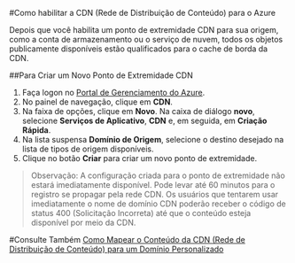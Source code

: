 ﻿<properties 
	 pageTitle="Como habilitar a CDN (Rede de Distribuição de Conteúdo) para o Azure" 
	 description="Este tópico mostra como habilitar a CDN (Rede de Distribuição de Conteúdo) para o Azure." 
	 services="cdn" 
	 documentationCenter="" 
	 authors="zhangmanling" 
	 manager="dwrede" 
	 editor=""/>
<tags 
	 ms.service="cdn" 
	 ms.workload="media" 
	 ms.tgt_pltfrm="na" 
	 ms.devlang="na" 
	 ms.topic="article" 
	 ms.date="03/05/2015" 
	 ms.author="mazha"/>



#Como habilitar a CDN (Rede de Distribuição de Conteúdo) para o Azure  

Depois que você habilita um ponto de extremidade CDN para sua origem, como a conta de armazenamento ou o serviço de nuvem, todos os objetos publicamente disponíveis estão qualificados para o cache de borda da CDN.  


##Para Criar um Novo Ponto de Extremidade CDN  

1.	Faça logon no [Portal de Gerenciamento do Azure](http://manage.windowsazure.com/).
2.	No painel de navegação, clique em **CDN**.
3.	Na faixa de opções, clique em **Novo**. Na caixa de diálogo **novo**, selecione **Serviços de Aplicativo**, **CDN** e, em seguida, em **Criação Rápida**.
4.	Na lista suspensa **Domínio de Origem**, selecione o destino desejado na lista de tipos de origem disponíveis.
5.	Clique no botão **Criar** para criar um novo ponto de extremidade.




> Observação: A configuração criada para o ponto de extremidade não estará imediatamente disponível. Pode levar até 60 minutos para o registro se propagar pela rede CDN. Os usuários que tentarem usar imediatamente o nome de domínio CDN poderão receber o código de status 400 (Solicitação Incorreta) até que o conteúdo esteja disponível por meio da CDN.

#Consulte Também
[Como Mapear o Conteúdo da CDN (Rede de Distribuição de Conteúdo) para um Domínio Personalizado](./cdn-map-content-to-custom-domain.md)

<!--HONumber=49-->